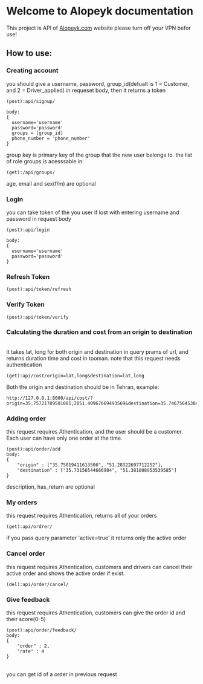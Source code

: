 # Welcome to Alopeyk documentation
This project is API of [Alopeyk.com](https://alopeyk.com/) website
please turn off your VPN befor use!
## How to use:
### Creating account
you should give a username, password, group_id(defualt is 1 = Customer, and 2 = Driver_applied) in requeset body, then it returns a token
```
(post):api/signup/

body:
{
  username='username'
  password='password'
  groups = [group_id]
  phone_number = 'phone_number'
}
```
group key is primary key of the group that the new user belongs to. the list of role groups is acesssable in:
```
(get):/api/groups/
```
age, email and sex(f/m) are optional<br>
### Login
you can take token of the you user if lost with entering username and password in request body
```
(post):api/login

body:
{
  username='username'
  password='password'
}

```
### Refresh Token
```
(post):api/token/refresh
```
### Verify Token
```
(post):api/token/verify
```
### Calculating the duration and cost from an origin to destination
<br>It takes lat, long for both origin and destination in query prams of url, and returns duration time and cost in tooman. note that this request needs authentication
```
(get):api/cost/origin=lat,long&destination=lat,long
```
Both the origin and destination should be in Tehran, example:
```
http://127.0.0.1:8000/api/cost/?origin=35.75721789501081,2051.40967669493569&destination=35.746756453846,2051.37487729402636
```
### Adding order
this request requires Athentication, and the user should be a customer. Each user can have only one order at the time.
```
(post):api/order/add
body:
{
    "origin" : ["35.75019411613506", "51.28322697712252"],
    "destination" : ["35.73156544666984", "51.381008953539585"]
}
```
description, has_return are optional
### My orders
this request requires Athentication, returns all of your orders
```
(get):api/ordrer/
```
if you pass query parameter 'active=true' it returns only the active order
### Cancel order
this request requires Athentication, customers and drivers can cancel their active order and shows the active order if exist.
```
(del):api/order/cancel/
```
### Give feedback
this request requires Athentication, customers can give the order id and their score(0-5)
```
(post):api/order/feedback/
body:
{
    "order" : 2,
    "rate" : 4
}
```
<br> you can get id of a order in previous request
